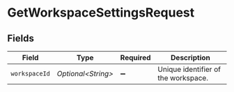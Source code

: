 # GetWorkspaceSettingsRequest


## Fields

| Field                               | Type                                | Required                            | Description                         |
| ----------------------------------- | ----------------------------------- | ----------------------------------- | ----------------------------------- |
| `workspaceId`                       | *Optional\<String>*                 | :heavy_minus_sign:                  | Unique identifier of the workspace. |